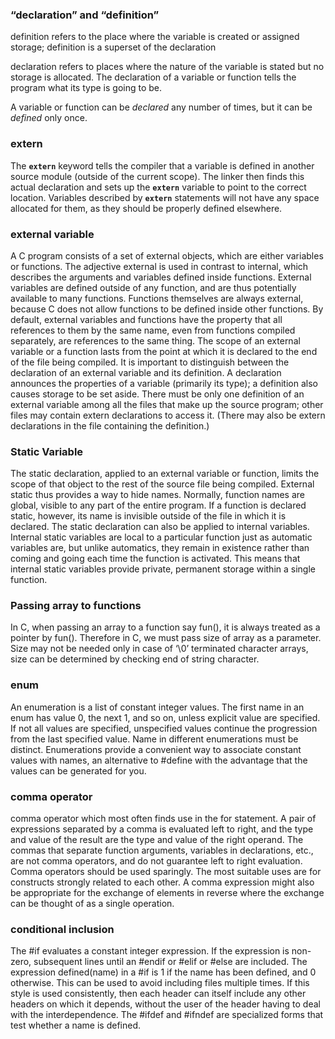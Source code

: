 ### “declaration” and “definition”

definition refers to the place where the variable is created or assigned storage; definition is a superset of the declaration

declaration refers to places where the nature of the variable is stated but no storage is allocated. The declaration of a variable or function tells the program what its type is going to be.

A variable or function can be *declared* any number of times, but it can be *defined* only once.



### extern 

The **`extern`** keyword tells the compiler that a variable is defined in another source module (outside of the current scope). The linker then finds this actual declaration and sets up the **`extern`** variable to point to the correct location. Variables described by **`extern`** statements will not have any space allocated for them, as they should be properly defined elsewhere.



### external variable

A C program consists of a set of external objects, which are either variables or functions. The adjective external is used in contrast to internal, which describes the arguments and variables defined inside functions. External variables are defined outside of any function, and are thus potentially available to many functions. Functions themselves are always external, because C does not allow functions to be defined inside other functions. By default, external variables and functions have the property that all references to them by the same name, even from functions compiled separately, are references to the same thing.  The scope of an external variable or a function lasts from the point at which it is declared to the end of the file being compiled. It is important to distinguish between the declaration of an external variable and its definition. A declaration  announces the properties of a variable (primarily its type); a definition also causes storage to be set aside. There must be only one definition of an external variable among all the files that make up the source program; other files may contain extern declarations to access it. (There may also be extern declarations in the file containing the definition.)



### Static Variable

The static declaration, applied to an external variable or function, limits the scope of that object to the rest of the source file being compiled. External static thus provides a way to hide names. Normally, function names are global, visible to any part of the entire program. If a function is declared static, however, its name is invisible outside of the file in which it is declared. 
The static declaration can also be applied to internal variables. Internal static  variables are local to a particular function just as automatic variables are, but unlike automatics, they remain in existence rather than coming and going each time the function is activated. This means that internal static variables provide private, permanent storage within a single function.



### Passing array to functions

In C, when passing an array to a function say fun(), it is always treated as a pointer by fun(). Therefore in C, we must pass size of array as a parameter. Size may not be needed only in case of ‘\0’ terminated character arrays, size can be determined by checking end of string character.



### enum

An enumeration is a list of constant integer values. The first name in an enum has value 0, the next 1, and so on, unless explicit value are specified. If not all values are specified, unspecified values continue the progression from the last specified value. Name in different enumerations must be distinct. Enumerations provide a convenient way to associate constant values with names, an alternative to #define with the advantage that the values can be generated for you.



### comma operator

comma operator which most often finds use in the for statement. A pair of expressions separated by a comma is evaluated left to right, and the type and value of the result are the type and value of the right operand. The commas that separate function arguments, variables in declarations, etc., are not comma operators, and do not guarantee left to right evaluation. Comma operators should be used sparingly. The most suitable uses are for constructs strongly related to each other. A comma expression might also be appropriate for the exchange of elements in reverse where the exchange can be thought of as a single operation.

### conditional inclusion

The #if evaluates a constant integer expression. If the expression is non-zero, subsequent lines until an #endif or #elif or #else are included. The expression defined(name) in a #if is 1 if the name has been defined, and 0 otherwise. This can be used to avoid including files multiple times. If this style is used consistently, then each header can itself include any other headers on which it depends, without the user of the header having to deal with the interdependence. The #ifdef and #ifndef are specialized forms that test whether a name is defined.